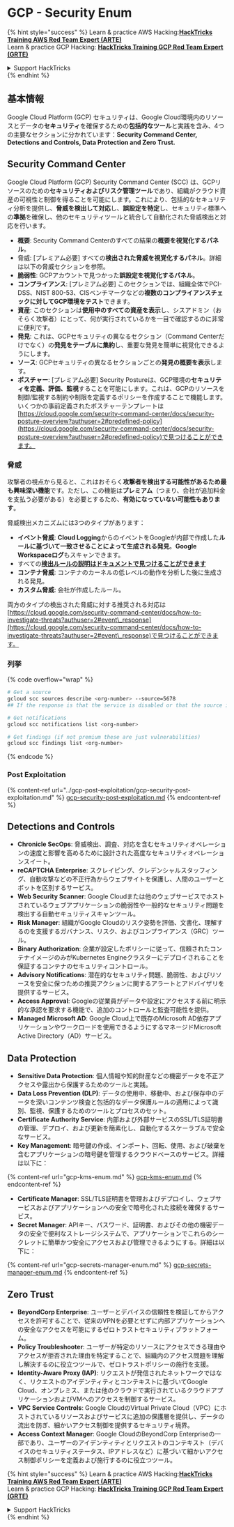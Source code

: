 # GCP - Security Enum

{% hint style="success" %}
Learn & practice AWS Hacking:<img src="/.gitbook/assets/image.png" alt="" data-size="line">[**HackTricks Training AWS Red Team Expert (ARTE)**](https://training.hacktricks.xyz/courses/arte)<img src="/.gitbook/assets/image.png" alt="" data-size="line">\
Learn & practice GCP Hacking: <img src="/.gitbook/assets/image (2).png" alt="" data-size="line">[**HackTricks Training GCP Red Team Expert (GRTE)**<img src="/.gitbook/assets/image (2).png" alt="" data-size="line">](https://training.hacktricks.xyz/courses/grte)

<details>

<summary>Support HackTricks</summary>

* [**サブスクリプションプラン**](https://github.com/sponsors/carlospolop)をチェック！
* 💬 [**Discordグループ**](https://discord.gg/hRep4RUj7f)または[**telegramグループ**](https://t.me/peass)に参加するか、**Twitter** 🐦 [**@hacktricks\_live**](https://twitter.com/hacktricks\_live)をフォローしてください。
* **ハッキングトリックを共有するには、** [**HackTricks**](https://github.com/carlospolop/hacktricks)および[**HackTricks Cloud**](https://github.com/carlospolop/hacktricks-cloud)のgithubリポジトリにPRを提出してください。

</details>
{% endhint %}

## 基本情報

Google Cloud Platform (GCP) セキュリティは、Google Cloud環境内のリソースとデータの**セキュリティ**を確保するための**包括的なツール**と実践を含み、4つの主要なセクションに分かれています：**Security Command Center, Detections and Controls, Data Protection and Zero Trust.**

## **Security Command Center**

Google Cloud Platform (GCP) Security Command Center (SCC) は、GCPリソースのための**セキュリティおよびリスク管理ツール**であり、組織がクラウド資産の可視性と制御を得ることを可能にします。これにより、包括的なセキュリティ分析を提供し、**脅威を検出して対応**し、**誤設定を特定**し、セキュリティ標準への**準拠**を確保し、他のセキュリティツールと統合して自動化された脅威検出と対応を行います。

* **概要**: Security Command Centerのすべての結果の**概要を視覚化するパネル**。
* 脅威: \[プレミアム必要] すべての**検出された脅威を視覚化するパネル**。詳細は以下の脅威セクションを参照。
* **脆弱性**: GCPアカウントで見つかった**誤設定を視覚化するパネル**。
* **コンプライアンス**: \[プレミアム必要] このセクションでは、組織全体でPCI-DSS、NIST 800-53、CISベンチマークなどの**複数のコンプライアンスチェックに対してGCP環境をテスト**できます。
* **資産**: このセクションは**使用中のすべての資産を表示**し、シスアドミン（おそらく攻撃者）にとって、何が実行されているかを一目で確認するのに非常に便利です。
* **発見**: これは、GCPセキュリティの異なるセクション（Command Centerだけでなく）の**発見をテーブルに集約**し、重要な発見を簡単に視覚化できるようにします。
* **ソース**: GCPセキュリティの異なるセクションごとの**発見の概要を表示**します。
* **ポスチャー**: \[プレミアム必要] Security Postureは、GCP環境の**セキュリティを定義、評価、監視**することを可能にします。これは、GCPのリソースを制御/監視する制約や制限を定義するポリシーを作成することで機能します。いくつかの事前定義されたポスチャーテンプレートは[https://cloud.google.com/security-command-center/docs/security-posture-overview?authuser=2#predefined-policy](https://cloud.google.com/security-command-center/docs/security-posture-overview?authuser=2#predefined-policy)で見つけることができます。

### **脅威**

攻撃者の視点から見ると、これはおそらく**攻撃者を検出する可能性があるため最も興味深い機能**です。ただし、この機能は**プレミアム**（つまり、会社が追加料金を支払う必要がある）を必要とするため、**有効になっていない可能性もあります**。

脅威検出メカニズムには3つのタイプがあります：

* **イベント脅威**: **Cloud Logging**からのイベントをGoogleが内部で作成した**ルールに基づいて一致させることによって生成される発見**。**Google Workspaceログ**もスキャンできます。
* すべての[**検出ルールの説明はドキュメントで見つけることができます**](https://cloud.google.com/security-command-center/docs/concepts-event-threat-detection-overview?authuser=2#how\_works)
* **コンテナ脅威**: コンテナのカーネルの低レベルの動作を分析した後に生成される発見。
* **カスタム脅威**: 会社が作成したルール。

両方のタイプの検出された脅威に対する推奨される対応は[https://cloud.google.com/security-command-center/docs/how-to-investigate-threats?authuser=2#event\_response](https://cloud.google.com/security-command-center/docs/how-to-investigate-threats?authuser=2#event\_response)で見つけることができます。

### 列挙

{% code overflow="wrap" %}
```bash
# Get a source
gcloud scc sources describe <org-number> --source=5678
## If the response is that the service is disabled or that the source is not found, then, it isn't enabled

# Get notifications
gcloud scc notifications list <org-number>

# Get findings (if not premium these are just vulnerabilities)
gcloud scc findings list <org-number>
```
{% endcode %}

### Post Exploitation

{% content-ref url="../gcp-post-exploitation/gcp-security-post-exploitation.md" %}
[gcp-security-post-exploitation.md](../gcp-post-exploitation/gcp-security-post-exploitation.md)
{% endcontent-ref %}

## Detections and Controls

* **Chronicle SecOps**: 脅威検出、調査、対応を含むセキュリティオペレーションの速度と影響を高めるために設計された高度なセキュリティオペレーションスイート。
* **reCAPTCHA Enterprise**: スクレイピング、クレデンシャルスタッフィング、自動攻撃などの不正行為からウェブサイトを保護し、人間のユーザーとボットを区別するサービス。
* **Web Security Scanner**: Google Cloudまたは他のウェブサービスでホストされているウェブアプリケーションの脆弱性や一般的なセキュリティ問題を検出する自動セキュリティスキャンツール。
* **Risk Manager**: 組織がGoogle Cloudのリスク姿勢を評価、文書化、理解するのを支援するガバナンス、リスク、およびコンプライアンス（GRC）ツール。
* **Binary Authorization**: 企業が設定したポリシーに従って、信頼されたコンテナイメージのみがKubernetes Engineクラスターにデプロイされることを保証するコンテナのセキュリティコントロール。
* **Advisory Notifications**: 潜在的なセキュリティ問題、脆弱性、およびリソースを安全に保つための推奨アクションに関するアラートとアドバイザリを提供するサービス。
* **Access Approval**: Googleの従業員がデータや設定にアクセスする前に明示的な承認を要求する機能で、追加のコントロールと監査可能性を提供。
* **Managed Microsoft AD**: Google Cloud上で既存のMicrosoft AD依存アプリケーションやワークロードを使用できるようにするマネージドMicrosoft Active Directory（AD）サービス。

## Data Protection

* **Sensitive Data Protection**: 個人情報や知的財産などの機密データを不正アクセスや露出から保護するためのツールと実践。
* **Data Loss Prevention (DLP)**: データの使用中、移動中、および保存中のデータを深いコンテンツ検査と包括的なデータ保護ルールの適用によって識別、監視、保護するためのツールとプロセスのセット。
* **Certificate Authority Service**: 内部および外部サービスのSSL/TLS証明書の管理、デプロイ、および更新を簡素化し、自動化するスケーラブルで安全なサービス。
* **Key Management**: 暗号鍵の作成、インポート、回転、使用、および破棄を含むアプリケーションの暗号鍵を管理するクラウドベースのサービス。詳細は以下に：

{% content-ref url="gcp-kms-enum.md" %}
[gcp-kms-enum.md](gcp-kms-enum.md)
{% endcontent-ref %}

* **Certificate Manager**: SSL/TLS証明書を管理およびデプロイし、ウェブサービスおよびアプリケーションへの安全で暗号化された接続を確保するサービス。
* **Secret Manager**: APIキー、パスワード、証明書、およびその他の機密データの安全で便利なストレージシステムで、アプリケーションでこれらのシークレットに簡単かつ安全にアクセスおよび管理できるようにする。詳細は以下に：

{% content-ref url="gcp-secrets-manager-enum.md" %}
[gcp-secrets-manager-enum.md](gcp-secrets-manager-enum.md)
{% endcontent-ref %}

## Zero Trust

* **BeyondCorp Enterprise**: ユーザーとデバイスの信頼性を検証してからアクセスを許可することで、従来のVPNを必要とせずに内部アプリケーションへの安全なアクセスを可能にするゼロトラストセキュリティプラットフォーム。
* **Policy Troubleshooter**: ユーザーが特定のリソースにアクセスできる理由やアクセスが拒否された理由を特定することで、組織内のアクセス問題を理解し解決するのに役立つツールで、ゼロトラストポリシーの施行を支援。
* **Identity-Aware Proxy (IAP)**: リクエストが発信されたネットワークではなく、リクエストのアイデンティティとコンテキストに基づいてGoogle Cloud、オンプレミス、または他のクラウドで実行されているクラウドアプリケーションおよびVMへのアクセスを制御するサービス。
* **VPC Service Controls**: Google CloudのVirtual Private Cloud（VPC）にホストされているリソースおよびサービスに追加の保護層を提供し、データの流出を防ぎ、細かいアクセス制御を提供するセキュリティ境界。
* **Access Context Manager**: Google CloudのBeyondCorp Enterpriseの一部であり、ユーザーのアイデンティティとリクエストのコンテキスト（デバイスのセキュリティステータス、IPアドレスなど）に基づいて細かいアクセス制御ポリシーを定義および施行するのに役立つツール。

{% hint style="success" %}
Learn & practice AWS Hacking:<img src="/.gitbook/assets/image.png" alt="" data-size="line">[**HackTricks Training AWS Red Team Expert (ARTE)**](https://training.hacktricks.xyz/courses/arte)<img src="/.gitbook/assets/image.png" alt="" data-size="line">\
Learn & practice GCP Hacking: <img src="/.gitbook/assets/image (2).png" alt="" data-size="line">[**HackTricks Training GCP Red Team Expert (GRTE)**<img src="/.gitbook/assets/image (2).png" alt="" data-size="line">](https://training.hacktricks.xyz/courses/grte)

<details>

<summary>Support HackTricks</summary>

* Check the [**subscription plans**](https://github.com/sponsors/carlospolop)!
* **Join the** 💬 [**Discord group**](https://discord.gg/hRep4RUj7f) or the [**telegram group**](https://t.me/peass) or **follow** us on **Twitter** 🐦 [**@hacktricks\_live**](https://twitter.com/hacktricks\_live)**.**
* **Share hacking tricks by submitting PRs to the** [**HackTricks**](https://github.com/carlospolop/hacktricks) and [**HackTricks Cloud**](https://github.com/carlospolop/hacktricks-cloud) github repos.

</details>
{% endhint %}
